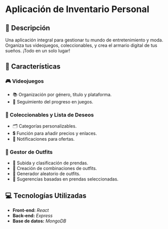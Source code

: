 # Aplicación de Inventario Personal

## 🌟 Descripción
Una aplicación integral para gestionar tu mundo de entretenimiento y moda. Organiza tus videojuegos, coleccionables, y crea el armario digital de tus sueños. ¡Todo en un solo lugar!

## 🚀 Características

### 🎮 Videojuegos
- 📚 Organización por género, título y plataforma.
- 🏅 Seguimiento del progreso en juegos.

### 🏺 Coleccionables y Lista de Deseos
- 🗂️ Categorías personalizables.
- 💲 Función para añadir precios y enlaces.
- 🔔 Notificaciones para ofertas.

### 👚 Gestor de Outfits
- 📸 Subida y clasificación de prendas.
- 🎨 Creación de combinaciones de outfits.
- 🎲 Generador aleatorio de outfits.
- 👗 Sugerencias basadas en prendas seleccionadas.

## 💻 Tecnologías Utilizadas
- **Front-end:** _React_
- **Back-end:** _Express_
- **Base de datos:** _MongoDB_

